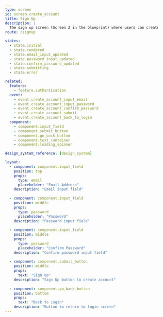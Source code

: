 ```yaml
---
type: screen
id: screen.create_account
title: Sign Up
description: |
  The sign up screen (Screen 2 in the blueprint) where users can create a new account by entering email, password, and confirming password.
route: /signup

states:
  - state.initial
  - state.rendered
  - state.email_input_updated
  - state.password_input_updated
  - state.confirm_password_updated
  - state.submitting
  - state.error

related:
  feature:
    - feature.authentication
  event:
    - event.create_account_input_email
    - event.create_account_input_password
    - event.create_account_confirm_password
    - event.create_account_submit
    - event.create_account_back_to_login
  component:
    - component.input_field
    - component.submit_button
    - component.go_back_button
    - component.text_container
    - component.loading_spinner

design_system_reference: [design_system]

layout:
  - component: component.input_field
    position: top
    props:
      type: email
      placeholder: "Email Address"
    description: "Email input field"
    
  - component: component.input_field
    position: middle
    props:
      type: password
      placeholder: "Password"
    description: "Password input field"
    
  - component: component.input_field
    position: middle
    props:
      type: password
      placeholder: "Confirm Password"
    description: "Confirm password input field"
    
  - component: component.submit_button
    position: middle
    props:
      text: "Sign Up"
    description: "Sign Up button to create account"
    
  - component: component.go_back_button
    position: bottom
    props:
      text: "Back to Login"
    description: "Button to return to login screen"
---
```

